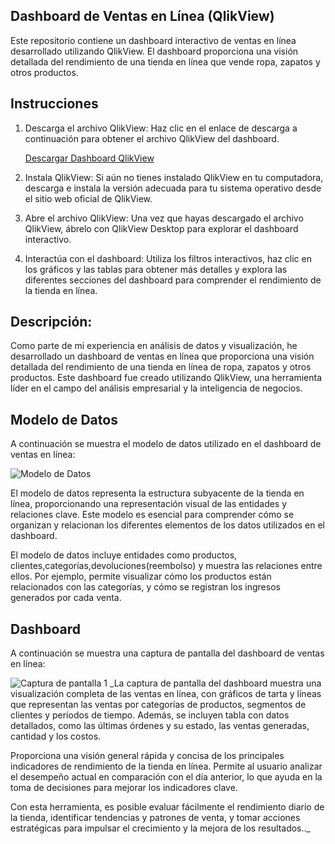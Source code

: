 ## Dashboard de Ventas en Línea (QlikView)
Este repositorio contiene un dashboard interactivo de ventas en línea desarrollado utilizando QlikView. El dashboard proporciona una visión detallada del rendimiento de una tienda en línea que vende ropa, zapatos y otros productos.

## Instrucciones

1. Descarga el archivo QlikView: Haz clic en el enlace de descarga a continuación para obtener el archivo QlikView del dashboard.

   [Descargar Dashboard QlikView](enlace-a-tu-archivo.qvw)

2. Instala QlikView: Si aún no tienes instalado QlikView en tu computadora, descarga e instala la versión adecuada para tu sistema operativo desde el sitio web oficial de QlikView.

3. Abre el archivo QlikView: Una vez que hayas descargado el archivo QlikView, ábrelo con QlikView Desktop para explorar el dashboard interactivo.

4. Interactúa con el dashboard: Utiliza los filtros interactivos, haz clic en los gráficos y las tablas para obtener más detalles y explora las diferentes secciones del dashboard para comprender el rendimiento de la tienda en línea.

## Descripción: 
Como parte de mi experiencia en análisis de datos y visualización, he desarrollado un dashboard de ventas en línea que proporciona una visión detallada del rendimiento de una tienda en línea de ropa, zapatos y otros productos. Este dashboard fue creado utilizando QlikView, una herramienta líder en el campo del análisis empresarial y la inteligencia de negocios.

## Modelo de Datos
A continuación se muestra el modelo de datos utilizado en el dashboard de ventas en línea:

![Modelo de Datos](https://i.imgur.com/OAg0qjV.png)

El modelo de datos representa la estructura subyacente de la tienda en línea, proporcionando una representación visual de las entidades y relaciones clave. Este modelo es esencial para comprender cómo se organizan y relacionan los diferentes elementos de los datos utilizados en el dashboard.

El modelo de datos incluye entidades como productos, clientes,categorías,devoluciones(reembolso) y muestra las relaciones entre ellos. Por ejemplo, permite visualizar cómo los productos están relacionados con las categorías, y cómo se registran los ingresos generados por cada venta.

## Dashboard
A continuación se muestra una captura de pantalla del dashboard de ventas en línea:

![Captura de pantalla 1](https://i.imgur.com/PIcZaln.png)
_La captura de pantalla del dashboard muestra una visualización completa de las ventas en línea, con gráficos de tarta y líneas que representan las ventas por categorías de productos, segmentos de clientes y períodos de tiempo. Además, se incluyen tabla con datos detallados, como las últimas órdenes y su estado, las ventas generadas, cantidad y los costos.

Proporciona una visión general rápida y concisa de los principales indicadores de rendimiento de la tienda en línea. Permite al usuario analizar el desempeño actual en comparación con el día anterior, lo que ayuda en la toma de decisiones para mejorar los indicadores clave.

Con esta herramienta, es posible evaluar fácilmente el rendimiento diario de la tienda, identificar tendencias y patrones de venta, y tomar acciones estratégicas para impulsar el crecimiento y la mejora de los resultados.._
